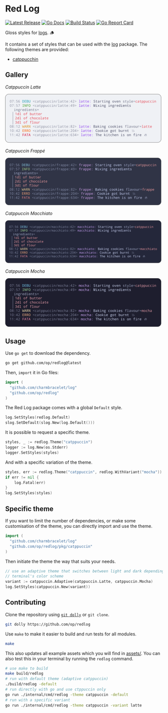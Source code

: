 # Red Log

<p>
    <a href="https://github.com/op/redlog/releases"><img src="https://img.shields.io/github/release/op/redlog.svg" alt="Latest Release"></a>
    <a href="https://pkg.go.dev/github.com/op/redlog?tab=doc"><img src="https://godoc.org/github.com/golang/gddo?status.svg" alt="Go Docs"></a>
    <a href="https://github.com/op/redlog/actions"><img src="https://github.com/op/redlog/workflows/build/badge.svg" alt="Build Status"></a>
    <a href="https://goreportcard.com/report/github.com/op/redlog"><img alt="Go Report Card" src="https://goreportcard.com/badge/github.com/op/redlog"></a>
</p>

Gloss styles for [logs][log]. 🪵

It contains a set of styles that can be used with the [log] package. The
following themes are provided:

* [catppucchin](https://catppuccin.com)

[log]: /charmbracelet/log

## Gallery

*Catppuccin Latte*

<picture>
    <img width="500" src="./assets/catppuccin-latte.svg" alt="catppuccin latte" />
</picture>

*Catppuccin Frappé*

<picture>
    <img width="500" src="./assets/catppuccin-frappe.svg" alt="catppuccin frappe" />
</picture>

*Catppuccin Macchiato*

<picture>
    <img width="500" src="./assets/catppuccin-macchiato.svg" alt="catppuccin macchiato" />
</picture>

*Catppuccin Mocha*

<picture>
    <img width="500" src="./assets/catppuccin-mocha.svg" alt="catppuccin mocha" />
</picture>

## Usage

Use `go get` to download the dependency.

```bash
go get github.com/op/redlog@latest
```

Then, `import` it in Go files:

```go
import (
  "github.com/charmbracelet/log"
  "github.com/op/redlog"
)
```

The Red Log package comes with a global `Default` style.

```go
log.SetStyles(redlog.Default)
slog.SetDefault(slog.New(log.Default()))
```

It is possible to request a specific theme.

```go
styles, _ := redlog.Theme("catppuccin")
logger := log.New(os.Stderr)
logger.SetStyles(styles)
```

And with a specific variation of the theme.

```go
styles, err := redlog.Theme("catppuccin", redlog.WithVariant("mocha"))
if err != nil {
    log.Fatal(err)
}
log.SetStyles(styles)
```

## Specific theme

If you want to limit the number of dependencies, or make some customisation of
the theme, you can directly import and use the theme.

```go
import (
  "github.com/charmbracelet/log"
  "github.com/op/redlog/pkg/catppuccin"
)
```

Then initiate the theme the way that suits your needs.

```go
// use an adaptive theme that switches between light and dark depending on the
// terminal's color scheme
variant := catppuccin.Adaptive(catppuccin.Latte, catppuccin.Mocha)
log.SetStyles(catppuccin.New(variant))
```

## Contributing

Clone the repository using [`git dolly`](https://github.com/op/dolly) or `git
clone`.

```bash
git dolly https://github.com/op/redlog
```

Use `make` to make it easier to build and run tests for all modules.

```bash
make
```

This also updates all example assets which you will find in
[assets/](./assets/). You can also test this in your terminal by running the
`redlog` command.

```bash
# use make to build
make build/redlog
# run with default theme (adaptive catppuccin)
./build/redlog -default
# run directly with go and use ctppuccin only
go run ./internal/cmd/redlog -theme catppuccin -default
# run with a specific variant
go run ./internal/cmd/redlog -theme catppuccin -variant latte
```
